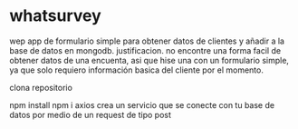 # whatsurvey
wep app de formulario simple para obtener datos de clientes y añadir a la base de datos en mongodb.
justificacion. no encontre una forma facil de obtener datos de una encuenta, asi que hise una con un formulario simple, ya que solo requiero información basica del cliente por el momento.

clona repositorio

npm install
npm i axios
crea un servicio que se conecte con tu base de datos por medio de un request de tipo post
